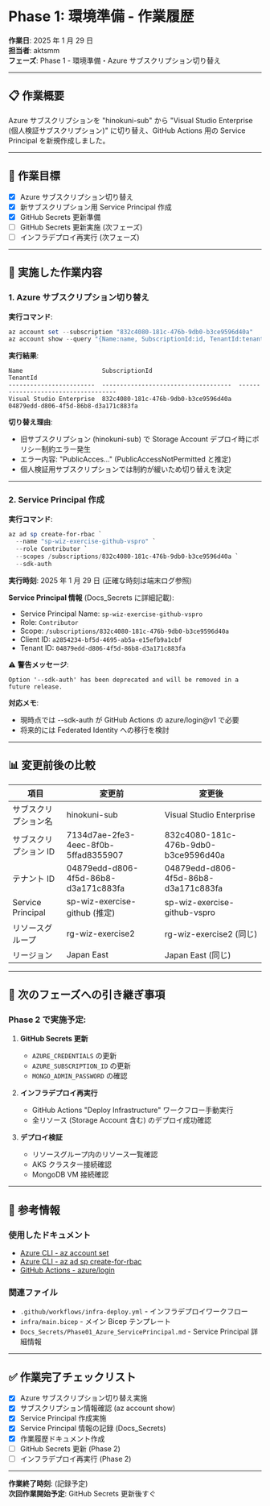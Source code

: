 # Phase 1: 環境準備 - 作業履歴

**作業日**: 2025 年 1 月 29 日  
**担当者**: aktsmm  
**フェーズ**: Phase 1 - 環境準備・Azure サブスクリプション切り替え

---

## 📋 作業概要

Azure サブスクリプションを "hinokuni-sub" から "Visual Studio Enterprise (個人検証サブスクリプション)" に切り替え、GitHub Actions 用の Service Principal を新規作成しました。

---

## 🎯 作業目標

- [x] Azure サブスクリプション切り替え
- [x] 新サブスクリプション用 Service Principal 作成
- [x] GitHub Secrets 更新準備
- [ ] GitHub Secrets 更新実施 (次フェーズ)
- [ ] インフラデプロイ再実行 (次フェーズ)

---

## 🔧 実施した作業内容

### 1. Azure サブスクリプション切り替え

**実行コマンド**:

```powershell
az account set --subscription "832c4080-181c-476b-9db0-b3ce9596d40a"
az account show --query "{Name:name, SubscriptionId:id, TenantId:tenantId}" -o table
```

**実行結果**:

```
Name                      SubscriptionId                        TenantId
------------------------  ------------------------------------  ------------------------------------
Visual Studio Enterprise  832c4080-181c-476b-9db0-b3ce9596d40a  04879edd-d806-4f5d-86b8-d3a171c883fa
```

**切り替え理由**:

- 旧サブスクリプション (hinokuni-sub) で Storage Account デプロイ時にポリシー制約エラー発生
- エラー内容: "PublicAcces..." (PublicAccessNotPermitted と推定)
- 個人検証用サブスクリプションでは制約が緩いため切り替えを決定

---

### 2. Service Principal 作成

**実行コマンド**:

```powershell
az ad sp create-for-rbac `
  --name "sp-wiz-exercise-github-vspro" `
  --role Contributor `
  --scopes /subscriptions/832c4080-181c-476b-9db0-b3ce9596d40a `
  --sdk-auth
```

**実行時刻**: 2025 年 1 月 29 日 (正確な時刻は端末ログ参照)

**Service Principal 情報** (Docs_Secrets に詳細記載):

- Service Principal Name: `sp-wiz-exercise-github-vspro`
- Role: `Contributor`
- Scope: `/subscriptions/832c4080-181c-476b-9db0-b3ce9596d40a`
- Client ID: `a2854234-bf5d-4695-ab5a-e15efb9a1cbf`
- Tenant ID: `04879edd-d806-4f5d-86b8-d3a171c883fa`

⚠️ **警告メッセージ**:

```
Option '--sdk-auth' has been deprecated and will be removed in a future release.
```

**対応メモ**:

- 現時点では --sdk-auth が GitHub Actions の azure/login@v1 で必要
- 将来的には Federated Identity への移行を検討

---

## 📊 変更前後の比較

| 項目                  | 変更前                               | 変更後                               |
| --------------------- | ------------------------------------ | ------------------------------------ |
| サブスクリプション名  | hinokuni-sub                         | Visual Studio Enterprise             |
| サブスクリプション ID | 7134d7ae-2fe3-4eec-8f0b-5ffad8355907 | 832c4080-181c-476b-9db0-b3ce9596d40a |
| テナント ID           | 04879edd-d806-4f5d-86b8-d3a171c883fa | 04879edd-d806-4f5d-86b8-d3a171c883fa |
| Service Principal     | sp-wiz-exercise-github (推定)        | sp-wiz-exercise-github-vspro         |
| リソースグループ      | rg-wiz-exercise2                     | rg-wiz-exercise2 (同じ)              |
| リージョン            | Japan East                           | Japan East (同じ)                    |

---

## 🔄 次のフェーズへの引き継ぎ事項

### Phase 2 で実施予定:

1. **GitHub Secrets 更新**

   - `AZURE_CREDENTIALS` の更新
   - `AZURE_SUBSCRIPTION_ID` の更新
   - `MONGO_ADMIN_PASSWORD` の確認

2. **インフラデプロイ再実行**

   - GitHub Actions "Deploy Infrastructure" ワークフロー手動実行
   - 全リソース (Storage Account 含む) のデプロイ成功確認

3. **デプロイ検証**
   - リソースグループ内のリソース一覧確認
   - AKS クラスター接続確認
   - MongoDB VM 接続確認

---

## 📝 参考情報

### 使用したドキュメント

- [Azure CLI - az account set](https://learn.microsoft.com/ja-jp/cli/azure/account?view=azure-cli-latest#az-account-set)
- [Azure CLI - az ad sp create-for-rbac](https://learn.microsoft.com/ja-jp/cli/azure/ad/sp?view=azure-cli-latest#az-ad-sp-create-for-rbac)
- [GitHub Actions - azure/login](https://github.com/Azure/login)

### 関連ファイル

- `.github/workflows/infra-deploy.yml` - インフラデプロイワークフロー
- `infra/main.bicep` - メイン Bicep テンプレート
- `Docs_Secrets/Phase01_Azure_ServicePrincipal.md` - Service Principal 詳細情報

---

## ✅ 作業完了チェックリスト

- [x] Azure サブスクリプション切り替え実施
- [x] サブスクリプション情報確認 (az account show)
- [x] Service Principal 作成実施
- [x] Service Principal 情報の記録 (Docs_Secrets)
- [x] 作業履歴ドキュメント作成
- [ ] GitHub Secrets 更新 (Phase 2)
- [ ] インフラデプロイ再実行 (Phase 2)

---

**作業終了時刻**: (記録予定)  
**次回作業開始予定**: GitHub Secrets 更新後すぐ

